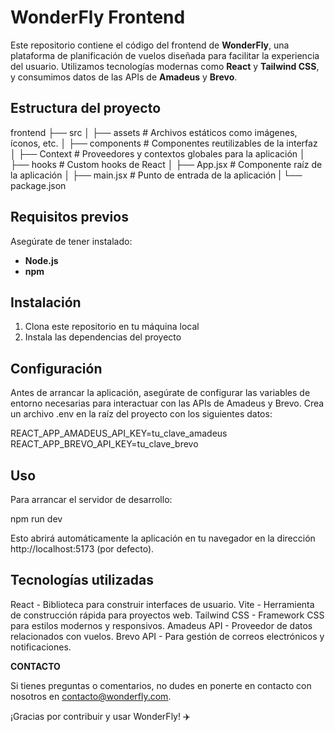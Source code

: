 # WonderFly Frontend

Este repositorio contiene el código del frontend de **WonderFly**, una plataforma de planificación de vuelos diseñada para facilitar la experiencia del usuario. Utilizamos tecnologías modernas como **React** y **Tailwind CSS**, y consumimos datos de las APIs de **Amadeus** y **Brevo**.

## Estructura del proyecto

frontend 
├── src
│ ├── assets # Archivos estáticos como imágenes, íconos, etc.
│ ├── components # Componentes reutilizables de la interfaz
│ ├── Context # Proveedores y contextos globales para la aplicación
│ ├── hooks # Custom hooks de React
│ ├── App.jsx # Componente raíz de la aplicación
│ ├── main.jsx # Punto de entrada de la aplicación
| └── package.json


## Requisitos previos

Asegúrate de tener instalado:

- **Node.js**
- **npm**

## Instalación

1. Clona este repositorio en tu máquina local
2. Instala las dependencias del proyecto 

## Configuración

Antes de arrancar la aplicación, asegúrate de configurar las variables de entorno necesarias para interactuar con las APIs de Amadeus y Brevo. Crea un archivo .env en la raíz del proyecto con los siguientes datos:

REACT_APP_AMADEUS_API_KEY=tu_clave_amadeus
REACT_APP_BREVO_API_KEY=tu_clave_brevo

## Uso

Para arrancar el servidor de desarrollo:

npm run dev

Esto abrirá automáticamente la aplicación en tu navegador en la dirección http://localhost:5173 (por defecto).


## Tecnologías utilizadas

React - Biblioteca para construir interfaces de usuario.
Vite - Herramienta de construcción rápida para proyectos web.
Tailwind CSS - Framework CSS para estilos modernos y responsivos.
Amadeus API - Proveedor de datos relacionados con vuelos.
Brevo API - Para gestión de correos electrónicos y notificaciones.

**CONTACTO**

Si tienes preguntas o comentarios, no dudes en ponerte en contacto con nosotros en contacto@wonderfly.com.

¡Gracias por contribuir y usar WonderFly! ✈️